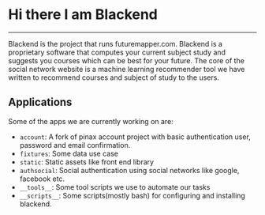# Hi there I am Blackend
------------------------

Blackend is the project that runs futuremapper.com.
Blackend is a proprietary software that computes your current subject study and
suggests you courses which can be best for your future. 
The core of the social network website is a machine learning recommender tool
we have written to recommend courses and subject of study to the users. 


## Applications
Some of the apps we are currently working on are:

* ``account``:  A fork of pinax account project with basic authentication user, password and email confirmation.
* ``fixtures``: Some data use case
* ``static``: Static assets like front end library
* ``authsocial``: Social authentication using social networks like google, facebook etc.
* ``__tools__``: Some tool scripts we use to automate our tasks
* ``__scripts__``: Some scripts(mostly bash) for configuring and installing blackend.